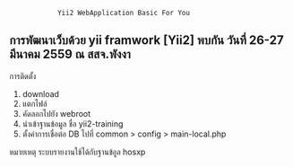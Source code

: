 
                Yii2 WebApplication Basic For You
การพัฒนาเว็บด้วย yii framwork [Yii2] พบกัน วันที่ 26-27 มีนาคม 2559 ณ สสจ.พังงา
----------------------------------------------------------------------------
การติดตั้ง 
1. download
2. แตกไฟล์
3. คัดลอกไปยัง webroot
4. นำเข้าฐานข้อมูล ชื่อ yii2-training
5. ตั้งค่าการเชื่อต่อ DB ไปที่ common > config > main-local.php

หมายเหตุ ระบบรายงานใช้ได้กับฐานข้อูล hosxp